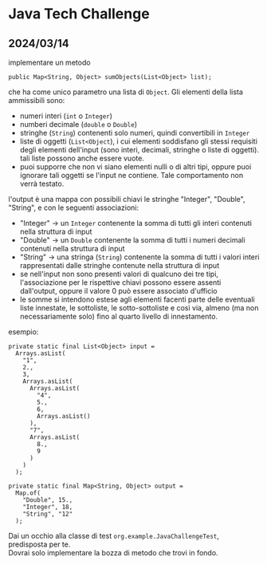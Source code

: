 # Java Tech Challenge
## 2024/03/14


implementare un metodo
```
public Map<String, Object> sumObjects(List<Object> list);
```
che ha come unico parametro una lista di `Object`. Gli elementi della lista ammissibili sono:  
  - numeri interi (`int` o `Integer`)  
  - numberi decimale (`double` o `Double`)  
  - stringhe (`String`) contenenti solo numeri, quindi convertibili in `Integer`  
  - liste di oggetti (`List<Object`), i cui elementi soddisfano gli stessi requisiti degli elementi dell'input (sono interi, decimali, stringhe o liste di oggetti). tali liste possono anche essere vuote.  
  - puoi supporre che non vi siano elementi nulli o di altri tipi, oppure puoi ignorare tali oggetti se l'input ne contiene. Tale comportamento non verrà testato.  

l'output è una mappa con possibili chiavi le stringhe "Integer", "Double", "String", e con le seguenti associazioni:  
  - "Integer" -> un `Integer` contenente la somma di tutti gli interi contenuti nella struttura di input  
  - "Double" -> un `Double` contenente la somma di tutti i numeri decimali contenuti nella struttura di input
  - "String" -> una stringa (`String`) contenente la somma di tutti i valori interi rappresentati dalle stringhe contenute nella struttura di input
  - se nell'input non sono presenti valori di qualcuno dei tre tipi, l'associazione per le rispettive chiavi possono essere assenti dall'output, oppure il valore 0 può essere associato d'ufficio
  - le somme si intendono estese agli elementi facenti parte delle eventuali liste innestate, le sottoliste, le sotto-sottoliste e così via, almeno (ma non necessariamente solo) fino al quarto livello di innestamento.  

esempio:
```
private static final List<Object> input =
  Arrays.asList(
    "1",
    2.,
    3,
    Arrays.asList(
      Arrays.asList(
        "4",
        5.,
        6,
        Arrays.asList()
      ),
      "7",
      Arrays.asList(
        8.,
        9
      )
    )
  );

private static final Map<String, Object> output =
  Map.of(
    "Double", 15.,
    "Integer", 18,
    "String", "12"
  );
```

Dai un occhio alla classe di test `org.example.JavaChallengeTest`, predisposta per te.  
Dovrai solo implementare la bozza di metodo che trovi in fondo.
